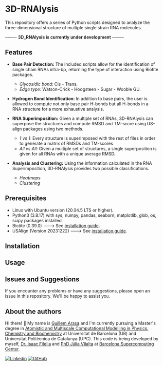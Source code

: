 # 3D-RNAlysis

This repository offers a series of Python scripts designed to analyze the three-dimensional structure of multiple single strain RNA molecules.

------ **3D_RNAlysis is currently under development** ------

## Features
- **Base Pair Detection:** The included scripts allow for the identification of single chain RNAs intra-bp, returning the type of interaction using Biotite packages.
  - *Glycosidic bond:* Cis - Trans.
  - *Edge type:* Watson-Crick - Hoogsteen - Sugar - Wooble GU.
  
- **Hydrogen Bond Identification:** In addition to base pairs, the user is allowed to compute not only base pair H-bonds but all H-bonds in a RNA structure for a more exhaustive analysis.

- **RNA Superimposition:** Given a multiple set of RNAs, 3D-RNAlysis can superpose the structures and compute RMSD and TM-score using US-align packages using two methods.
  - *1 vs 1:* Every structure is superimposed with the rest of files in order to generate a matrix of RMSDs and TM-scores
  - *All vs All:* Given a multiple set of structures, a single superposition is given for all RNAs with a unique average RMSD.

- **Analysis and Clustering:** Using the information calculated in the RNA Superimposition, 3D-RNAlysis provides two possible classifications.
  - *Heatmaps*
  - *Clustering*

## Prerequisites
- Linux with Ubuntu version (20.04.5 LTS or higher).
- Python3 (3.8.17) with sys, numpy, pandas, seaborn, matplotlib, glob, os, scipy packages installed
- Biotite (0.39.0) ---> See [installation guide](https://www.biotite-python.org/install.html).
- USAlign (Version 20231222) ---> See [installation guide](https://zhanggroup.org/US-align/).

## Installation
## Usage

## Issues and Suggestions
If you encounter any problems or have any suggestions, please open an issue in this repository. We'll be happy to assist you.


## About the authors
Hi there! 👋 My name is [Guillem Arasa](https://github.com/guillemares/) and I'm currently pursuing a Master's degree in [Atomistic and Multiscale Computational Modelling in Physics, Chemistry and Biochemistry](http://www.ub.edu/computational_modelling/) at Universitat de Barcelona (UB) and Universitat Politècnica de Catalunya (UPC). This code is being developed by myself, [Dr. Isaac Filella](https://github.com/IFilella) and [PhD Júlia Vilalta](https://github.com/juliavilmor) at [Barcelona Supercomputing Center](https://www.bsc.es/ca).

[![Linkedin](https://img.shields.io/badge/-LinkedIn-blue?style=flat-square&logo=Linkedin&logoColor=white&link=enlace_al_perfil_de_LinkedIn)](https://www.linkedin.com/in/guillem-arasa-estivill-1551ab1b3/)
[![GitHub](https://img.shields.io/badge/-GitHub-181717?style=flat-square&logo=github&logoColor=white&link=enlace_al_perfil_de_GitHub)]([enlace_al_perfil_de_GitHub](https://github.com/guillemares/)https://github.com/guillemares/)
